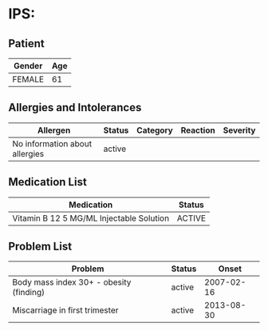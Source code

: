 # IPS:

## Patient

|Gender|Age|
|---|---|
|FEMALE|61|

## Allergies and Intolerances

|Allergen|Status|Category|Reaction|Severity|
|---|---|---|---|---|
|No information about allergies|active||||

## Medication List

|Medication|Status|
|---|---|
|Vitamin B 12 5 MG/ML Injectable Solution|ACTIVE|

## Problem List

|Problem|Status|Onset|
|---|---|---|
|Body mass index 30+ - obesity (finding)|active|2007-02-16|
|Miscarriage in first trimester|active|2013-08-30|
